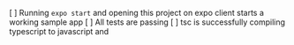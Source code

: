 <!-- Check all that apply to this PR: -->
[ ] Running `expo start` and opening this project on expo client starts a working sample app
[ ] All tests are passing
[ ] tsc is successfully compiling typescript to javascript and
